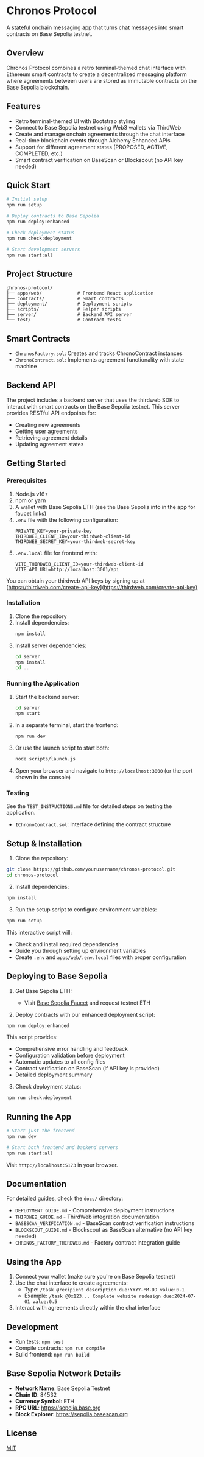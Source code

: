 # Chronos Protocol

A stateful onchain messaging app that turns chat messages into smart contracts on Base Sepolia testnet.

## Overview

Chronos Protocol combines a retro terminal-themed chat interface with Ethereum smart contracts to create a decentralized messaging platform where agreements between users are stored as immutable contracts on the Base Sepolia blockchain.

## Features

- Retro terminal-themed UI with Bootstrap styling
- Connect to Base Sepolia testnet using Web3 wallets via ThirdWeb
- Create and manage onchain agreements through the chat interface
- Real-time blockchain events through Alchemy Enhanced APIs
- Support for different agreement states (PROPOSED, ACTIVE, COMPLETED, etc.)
- Smart contract verification on BaseScan or Blockscout (no API key needed)

## Quick Start

```bash
# Initial setup
npm run setup

# Deploy contracts to Base Sepolia
npm run deploy:enhanced

# Check deployment status
npm run check:deployment

# Start development servers
npm run start:all
```

## Project Structure

```
chronos-protocol/
├── apps/web/             # Frontend React application
├── contracts/            # Smart contracts
├── deployment/           # Deployment scripts
├── scripts/              # Helper scripts
├── server/               # Backend API server
└── test/                 # Contract tests
```

## Smart Contracts

- `ChronosFactory.sol`: Creates and tracks ChronoContract instances
- `ChronoContract.sol`: Implements agreement functionality with state machine

## Backend API

The project includes a backend server that uses the thirdweb SDK to interact with smart contracts on the Base Sepolia testnet. This server provides RESTful API endpoints for:

- Creating new agreements
- Getting user agreements
- Retrieving agreement details
- Updating agreement states

## Getting Started

### Prerequisites

1. Node.js v16+
2. npm or yarn
3. A wallet with Base Sepolia ETH (see the Base Sepolia info in the app for faucet links)
4. `.env` file with the following configuration:
   ```
   PRIVATE_KEY=your-private-key
   THIRDWEB_CLIENT_ID=your-thirdweb-client-id
   THIRDWEB_SECRET_KEY=your-thirdweb-secret-key
   ```
5. `.env.local` file for frontend with:
   ```
   VITE_THIRDWEB_CLIENT_ID=your-thirdweb-client-id
   VITE_API_URL=http://localhost:3001/api
   ```
   
You can obtain your thirdweb API keys by signing up at [https://thirdweb.com/create-api-key](https://thirdweb.com/create-api-key)

### Installation

1. Clone the repository
2. Install dependencies:
   ```bash
   npm install
   ```
3. Install server dependencies:
   ```bash
   cd server
   npm install
   cd ..
   ```

### Running the Application

1. Start the backend server:
   ```bash
   cd server
   npm start
   ```

2. In a separate terminal, start the frontend:
   ```bash
   npm run dev
   ```

3. Or use the launch script to start both:
   ```bash
   node scripts/launch.js
   ```

4. Open your browser and navigate to `http://localhost:3000` (or the port shown in the console)

### Testing

See the `TEST_INSTRUCTIONS.md` file for detailed steps on testing the application.
- `IChronoContract.sol`: Interface defining the contract structure

## Setup & Installation

1. Clone the repository:
```bash
git clone https://github.com/yourusername/chronos-protocol.git
cd chronos-protocol
```

2. Install dependencies:
```bash
npm install
```

3. Run the setup script to configure environment variables:
```bash
npm run setup
```

This interactive script will:
- Check and install required dependencies
- Guide you through setting up environment variables
- Create `.env` and `apps/web/.env.local` files with proper configuration

## Deploying to Base Sepolia

1. Get Base Sepolia ETH:
   - Visit [Base Sepolia Faucet](https://faucet.base.org) and request testnet ETH

2. Deploy contracts with our enhanced deployment script:
```bash
npm run deploy:enhanced
```

This script provides:
- Comprehensive error handling and feedback
- Configuration validation before deployment
- Automatic updates to all config files
- Contract verification on BaseScan (if API key is provided)
- Detailed deployment summary

3. Check deployment status:
```bash
npm run check:deployment
```

## Running the App

```bash
# Start just the frontend
npm run dev

# Start both frontend and backend servers
npm run start:all
```

Visit `http://localhost:5173` in your browser.

## Documentation

For detailed guides, check the `docs/` directory:

- `DEPLOYMENT_GUIDE.md` - Comprehensive deployment instructions
- `THIRDWEB_GUIDE.md` - ThirdWeb integration documentation
- `BASESCAN_VERIFICATION.md` - BaseScan contract verification instructions
- `BLOCKSCOUT_GUIDE.md` - Blockscout as BaseScan alternative (no API key needed)
- `CHRONOS_FACTORY_THIRDWEB.md` - Factory contract integration guide

## Using the App

1. Connect your wallet (make sure you're on Base Sepolia testnet)
2. Use the chat interface to create agreements:
   - Type: `/task @recipient description due:YYYY-MM-DD value:0.1`
   - Example: `/task @0x123... Complete website redesign due:2024-07-01 value:0.5`
3. Interact with agreements directly within the chat interface

## Development

- Run tests: `npm test`
- Compile contracts: `npm run compile`
- Build frontend: `npm run build`

## Base Sepolia Network Details

- **Network Name**: Base Sepolia Testnet
- **Chain ID**: 84532
- **Currency Symbol**: ETH
- **RPC URL**: https://sepolia.base.org
- **Block Explorer**: https://sepolia.basescan.org

## License

[MIT](LICENSE)
